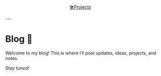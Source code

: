 <p style="text-align: center;">
  <a href="/" style="margin-right: 30px;">🛠️Projects</a>
</p>
---

# Blog 📝

Welcome to my blog! This is where I’ll post updates, ideas, projects, and notes.

*Stay tuned!*
